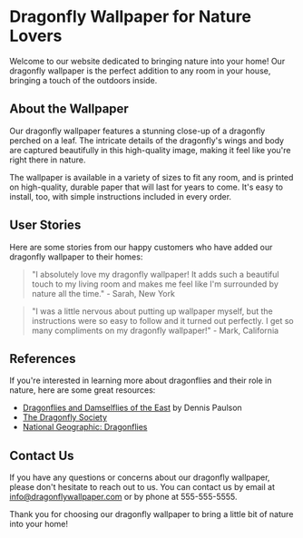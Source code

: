 <!--
Write me content for website with wallpaper which alt text is:

"A close-up of a dragonfly on a leaf"

The name/title of the page should not be 1:1 copy of the alt text but rather a real content of the website which is using this wallpaper.

- Use markdown format
- Start with the heading
- The content should look like a real website
- Include real sections like references, contact, user stories, etc. use things relevant to the page purpose.
- Feel free to use structure like headings, bullets, numbering, blockquotes, paragraphs, horizontal lines, etc.
- You can use formatting like bold or _italic_
- You can include UTF-8 emojis
- Links should be only #hash anchors (and you can refer to the document itself)
- Do not include images
-->

<!--font:Open Sans-->

# Dragonfly Wallpaper for Nature Lovers

Welcome to our website dedicated to bringing nature into your home! Our dragonfly wallpaper is the perfect addition to any room in your house, bringing a touch of the outdoors inside.

## About the Wallpaper

Our dragonfly wallpaper features a stunning close-up of a dragonfly perched on a leaf. The intricate details of the dragonfly's wings and body are captured beautifully in this high-quality image, making it feel like you're right there in nature.

The wallpaper is available in a variety of sizes to fit any room, and is printed on high-quality, durable paper that will last for years to come. It's easy to install, too, with simple instructions included in every order.

## User Stories

Here are some stories from our happy customers who have added our dragonfly wallpaper to their homes:

> "I absolutely love my dragonfly wallpaper! It adds such a beautiful touch to my living room and makes me feel like I'm surrounded by nature all the time." - Sarah, New York

> "I was a little nervous about putting up wallpaper myself, but the instructions were so easy to follow and it turned out perfectly. I get so many compliments on my dragonfly wallpaper!" - Mark, California

## References

If you're interested in learning more about dragonflies and their role in nature, here are some great resources:

-   [Dragonflies and Damselflies of the East](#) by Dennis Paulson
-   [The Dragonfly Society](#)
-   [National Geographic: Dragonflies](#)

## Contact Us

If you have any questions or concerns about our dragonfly wallpaper, please don't hesitate to reach out to us. You can contact us by email at [info@dragonflywallpaper.com](mailto:info@dragonflywallpaper.com) or by phone at 555-555-5555.

Thank you for choosing our dragonfly wallpaper to bring a little bit of nature into your home!
